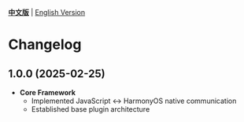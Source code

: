 [**中文版**](./CHANGELOG.md) | [English Version](./CHANGELOG-EN.md)

# Changelog

## 1.0.0 (2025-02-25)

- **Core Framework**  
  - Implemented JavaScript ↔ HarmonyOS native communication
  - Established base plugin architecture
